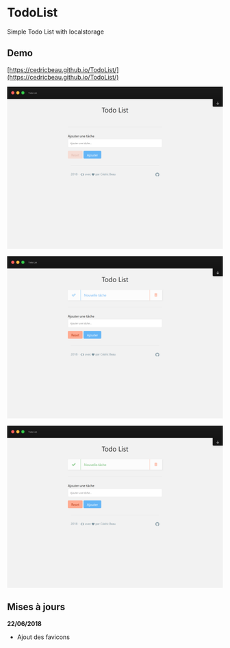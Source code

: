 # TodoList

Simple Todo List with localstorage

## Demo

[https://cedricbeau.github.io/TodoList/](https://cedricbeau.github.io/TodoList/)

![Capture d'écran de TodoList]( https://github.com/cedricbeau/TodoList/blob/master/todo-01.png "Capture d'écran de TodoList")

![Capture d'écran de TodoList]( https://github.com/cedricbeau/TodoList/blob/master/todo-02.png "Capture d'écran de TodoList")

![Capture d'écran de TodoList]( https://github.com/cedricbeau/TodoList/blob/master/todo-03.png "Capture d'écran de TodoList")

## Mises à jours

**22/06/2018**

* Ajout des favicons

